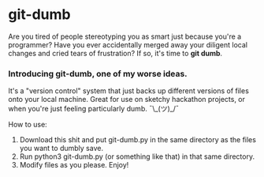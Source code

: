 # git-dumb

Are you tired of people stereotyping you as smart just because you're a programmer?
Have you ever accidentally merged away your diligent local changes and cried tears of frustration?
If so, it's time to **git dumb**.

### Introducing git-dumb, one of my worse ideas.

It's a "version control" system that just backs up different versions of files onto your local machine. Great for use on sketchy hackathon projects, or when you're just feeling particularly dumb. ¯\\\_(ツ)\_/¯

How to use:

1.  Download this shit and put git-dumb.py in the same directory as the files you want to dumbly save.
2.  Run python3 git-dumb.py (or something like that) in that same directory.
3.  Modify files as you please. Enjoy!
